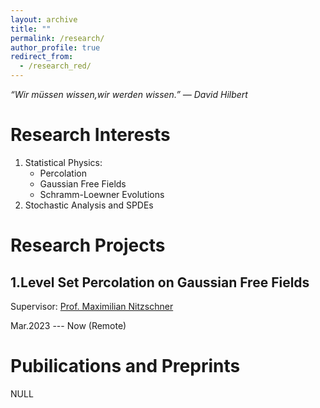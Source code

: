 ```yaml
---
layout: archive
title: ""
permalink: /research/
author_profile: true
redirect_from: 
  - /research_red/
---
```


*“Wir müssen wissen,wir werden wissen.” ― David Hilbert*

# Research Interests

1. Statistical Physics:
   - Percolation
   - Gaussian Free Fields
   - Schramm-Loewner Evolutions
2. Stochastic Analysis and SPDEs


# Research Projects

## 1.Level Set Percolation on Gaussian Free Fields

Supervisor: [Prof. Maximilian Nitzschner](https://cims.nyu.edu/~mn2977/)

Mar.2023 --- Now (Remote)


# Pubilications and Preprints
NULL
